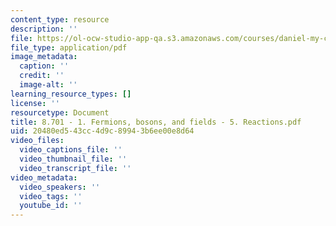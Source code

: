```yaml
---
content_type: resource
description: ''
file: https://ol-ocw-studio-app-qa.s3.amazonaws.com/courses/daniel-my-course-authoring-demo-1027/8701-1-fermions-bosons-and-fields-5-reactions.pdf
file_type: application/pdf
image_metadata:
  caption: ''
  credit: ''
  image-alt: ''
learning_resource_types: []
license: ''
resourcetype: Document
title: 8.701 - 1. Fermions, bosons, and fields - 5. Reactions.pdf
uid: 20480ed5-43cc-4d9c-8994-3b6ee00e8d64
video_files:
  video_captions_file: ''
  video_thumbnail_file: ''
  video_transcript_file: ''
video_metadata:
  video_speakers: ''
  video_tags: ''
  youtube_id: ''
---
```

